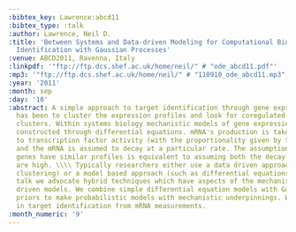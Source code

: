 ```yaml
---
:bibtex_key: Lawrence:abcd11
:bibtex_type: :talk
:author: Lawrence, Neil D.
:title: 'Between Systems and Data-driven Modeling for Computational Biology: Target
  Identification with Gaussian Processes'
:venue: ABCD2011, Ravenna, Italy
:linkpdf: '"ftp://ftp.dcs.shef.ac.uk/home/neil/" # "ode_abcd11.pdf"'
:mp3: '"ftp://ftp.dcs.shef.ac.uk/home/neil/" # "110910_ode_abcd11.mp3"'
:year: '2011'
:month: sep
:day: '10'
:abstract: A simple approach to target identification through gene expression studies
  has been to cluster the expression profiles and look for coregulated genes within
  clusters. Within systems biology mechanistic models of gene expression are typically
  constructed through differential equations. mRNA's production is taken to be proportional
  to transcription factor activity (with the proportionality given by the sensitivity)
  and the mRNA is assumed to decay at a particular rate. The assumption that coregulated
  genes have similar profiles is equivalent to assuming both the decay and the sensitivity
  are high. \\\\ Typically researchers either use a data driven approach (such as
  clustering) or a model based approach (such as differential equations). In this
  talk we advocate hybrid techniques which have aspects of the mechanistic and data
  driven models. We combine simple differential equation models with Gaussian process
  priors to make probabilistic models with mechanistic underpinnings. We show applications
  in target identification from mRNA measurements.
:month_numeric: '9'
---
```

